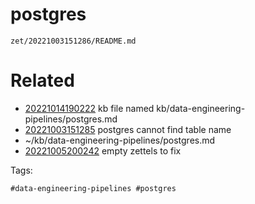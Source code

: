 # postgres

` zet/20221003151286/README.md `

# Related

- [20221014190222](/zet/20221014190222/README.md) kb file named kb/data-engineering-pipelines/postgres.md
- [20221003151285](/zet/20221003151285/README.md) postgres cannot find table name
- ~/kb/data-engineering-pipelines/postgres.md
- [20221005200242](/zet/20221005200242/README.md) empty zettels to fix

Tags:

    #data-engineering-pipelines #postgres 
